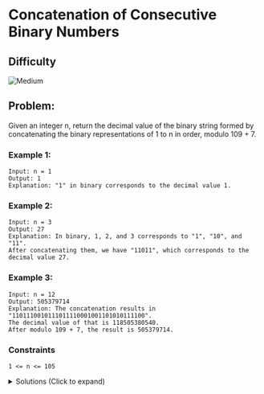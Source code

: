 # Concatenation of Consecutive Binary Numbers

## Difficulty

![Medium](https://img.shields.io/badge/medium-ef6c00?style=for-the-badge&logoColor=white)

## Problem:

Given an integer n, return the decimal value of the binary string formed by concatenating the binary representations of 1 to n in order, modulo 109 + 7.

### Example 1:

```
Input: n = 1
Output: 1
Explanation: "1" in binary corresponds to the decimal value 1.
```

### Example 2:

```
Input: n = 3
Output: 27
Explanation: In binary, 1, 2, and 3 corresponds to "1", "10", and "11".
After concatenating them, we have "11011", which corresponds to the decimal value 27.
```

### Example 3:

```
Input: n = 12
Output: 505379714
Explanation: The concatenation results in "1101110010111011110001001101010111100".
The decimal value of that is 118505380540.
After modulo 109 + 7, the result is 505379714.
```

### Constraints

`1 <= n <= 105`

<details>
  <summary>Solutions (Click to expand)</summary>

### Explanation

While string concatenations of binary strings for numbers `1...n` may seem like a viable solution for a smaller `n`, string concatenation for an `n` that can be up to `100,000` makes for an impossible solution

`100,000` has a binary string of `11000011010100000` with a length of `17`. The largest integer we can use is a `long` which contains `64` bits. Just trying to concat the first 4 numbers from `100,000`, `11000011010100000, 11000011010011111, 11000011010011110, 11000011010011101`, would cause an overflow.

Instead of trying to build the string and converting to a number, we need to build the number.

Bit manipulations works well for this problem since what we are trying to do involves concatenating two sets of bits or "pushing" one set of bits into another. We can achieve this using a left shift `<<`

`n = 3`

```
// 1 in 8 bits
00000001
```

If we want to be able concat our next number `2` to the end of the number, we want to shift the existing bits 2 to the left

```
// 4 in 8 bits
00000100
```

In doing so we increase the value of the number by `2^2` times its current value.

Now we can just add `2` to the current number to "push" the new bits in from the right

```
// 6 in 8 bits
00000110
```

We would do the same operations for the next number we want to concat, `3`

```

// 6 in 8 bits
00000110
```

Shift the bits to the left just enough to fit the next bits. In this case, we shift the bits `2` to the left

```
// 24 in 8 bits
00011000
```

In doing so we increase the value of the number by `2^2` times its current value to `24`.
Now we can just add `3` to the current number to "push" the new bits in from the right.

```
// 27 in 8 bits
00011011
```

This works but were are missing a way to know how many bits we need to shift the current number to the left just enough to fit in the bits of the next number. We can do this by making the following observation

For numbers 1 - 16, here are the numbers where the bit lengths change.

```
 1 // 1
10 // 2

 11 // 3
100 // 4

 111 // 7
1000 // 8

 1111 // 15
10000 // 16
```

Bit lengths only change when the bits of the current number are all set to `1`. When there are no other bits that can be switched to `1`, a bit of `1` is added to the beginning of the number and the reset of the bits are set to `0`
If we know our bitwise operators, we know we can detect when a change like this happens using the `&` operator.

Using the `&` operator two number will reveal what bits the two numbers have in common

```
011 // 3
 &
111 // 7
 =
011 // 3


011 // 3
 &
100 // 4
 =
000
```

We can see that using the `&` on numbers where bit length changes, the result will always be `0`

```
 1 // 1
 &
10 // 2
 =
00

 11 // 3
  &
100 // 4
 =
000

 111 // 7
  &
1000 // 8
  =
0000

 1111 // 15
  &
10000 // 16
  =
00000
```

we can use this to know when to increase the number of bits we need to shift to the left in order to concat the next bits.

```
i = 4

if((i & (i - 1)) == 0) {
    count++;
}
```

This still causes problems in a case where we want to shift `16` to the left `17` places. `16 + 17` bits would cause an overflow, but this could easily be remedied using a `long` to keep track of the sum and using `mod 1e9 + 7` every time calculate a new sum. This will make sure that our sum is always a 32 bit int but has enough room add new bits and mod down if needed

Time: `O(n)`

Space: `O(1)`

- [JavaScript](./concatenation-of-consecutive-binary-numbers.js)
- [TypeScript](./concatenation-of-consecutive-binary-numbers.ts)
- [Java](./concatenation-of-consecutive-binary-numbers.java)
- [Go](./concatenation-of-consecutive-binary-numbers.go)
</details>
